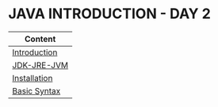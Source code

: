 # JAVA INTRODUCTION - DAY 2

| Content|
|-------------------------------|
|[Introduction](Introduction.md)|
|[JDK-JRE-JVM](JDK-JRE-JVM.md)|
|[Installation](javaInstallation.md)|
|[Basic Syntax](BasicSyntax.md)|
